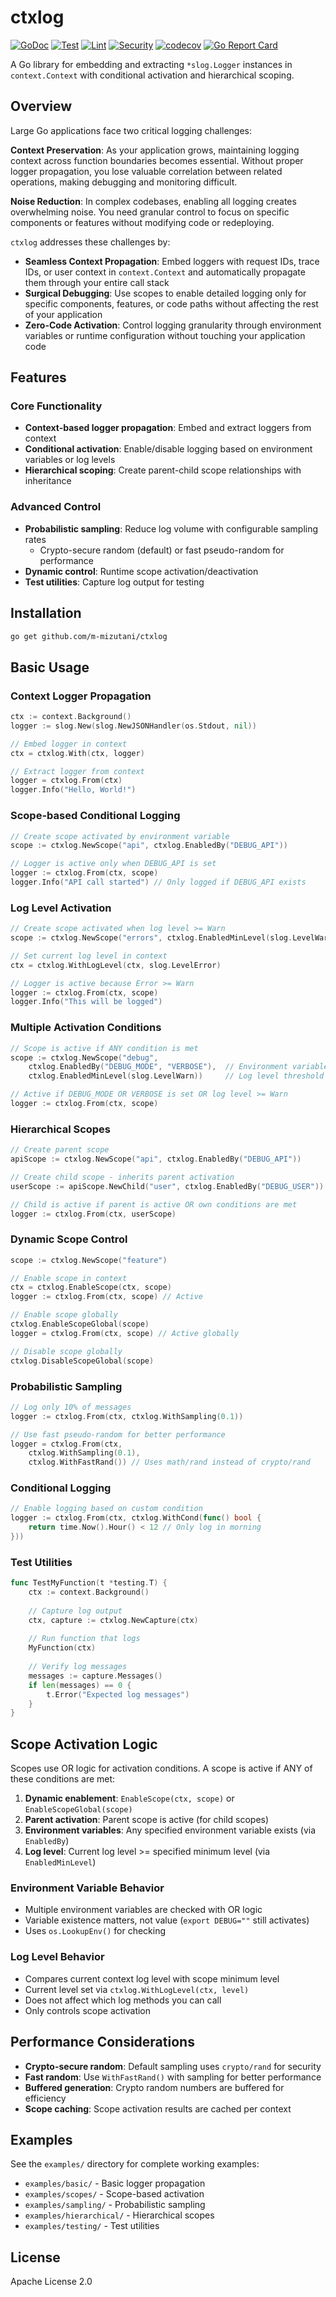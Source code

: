 # ctxlog

[![GoDoc](https://godoc.org/github.com/m-mizutani/ctxlog?status.svg)](https://godoc.org/github.com/m-mizutani/ctxlog)
[![Test](https://github.com/m-mizutani/ctxlog/actions/workflows/test.yml/badge.svg)](https://github.com/m-mizutani/ctxlog/actions/workflows/test.yml)
[![Lint](https://github.com/m-mizutani/ctxlog/actions/workflows/lint.yml/badge.svg)](https://github.com/m-mizutani/ctxlog/actions/workflows/lint.yml)
[![Security](https://github.com/m-mizutani/ctxlog/actions/workflows/security.yml/badge.svg)](https://github.com/m-mizutani/ctxlog/actions/workflows/security.yml)
[![codecov](https://codecov.io/gh/m-mizutani/ctxlog/branch/main/graph/badge.svg)](https://codecov.io/gh/m-mizutani/ctxlog)
[![Go Report Card](https://goreportcard.com/badge/github.com/m-mizutani/ctxlog)](https://goreportcard.com/report/github.com/m-mizutani/ctxlog)

A Go library for embedding and extracting `*slog.Logger` instances in `context.Context` with conditional activation and hierarchical scoping.

## Overview

Large Go applications face two critical logging challenges:

**Context Preservation**: As your application grows, maintaining logging context across function boundaries becomes essential. Without proper logger propagation, you lose valuable correlation between related operations, making debugging and monitoring difficult.

**Noise Reduction**: In complex codebases, enabling all logging creates overwhelming noise. You need granular control to focus on specific components or features without modifying code or redeploying.

`ctxlog` addresses these challenges by:
- **Seamless Context Propagation**: Embed loggers with request IDs, trace IDs, or user context in `context.Context` and automatically propagate them through your entire call stack
- **Surgical Debugging**: Use scopes to enable detailed logging only for specific components, features, or code paths without affecting the rest of your application
- **Zero-Code Activation**: Control logging granularity through environment variables or runtime configuration without touching your application code

## Features

### Core Functionality
- **Context-based logger propagation**: Embed and extract loggers from context
- **Conditional activation**: Enable/disable logging based on environment variables or log levels
- **Hierarchical scoping**: Create parent-child scope relationships with inheritance

### Advanced Control
- **Probabilistic sampling**: Reduce log volume with configurable sampling rates
  - Crypto-secure random (default) or fast pseudo-random for performance
- **Dynamic control**: Runtime scope activation/deactivation
- **Test utilities**: Capture log output for testing

## Installation

```bash
go get github.com/m-mizutani/ctxlog
```

## Basic Usage

### Context Logger Propagation

```go
ctx := context.Background()
logger := slog.New(slog.NewJSONHandler(os.Stdout, nil))

// Embed logger in context
ctx = ctxlog.With(ctx, logger)

// Extract logger from context
logger = ctxlog.From(ctx)
logger.Info("Hello, World!")
```

### Scope-based Conditional Logging

```go
// Create scope activated by environment variable
scope := ctxlog.NewScope("api", ctxlog.EnabledBy("DEBUG_API"))

// Logger is active only when DEBUG_API is set
logger := ctxlog.From(ctx, scope)
logger.Info("API call started") // Only logged if DEBUG_API exists
```

### Log Level Activation

```go
// Create scope activated when log level >= Warn
scope := ctxlog.NewScope("errors", ctxlog.EnabledMinLevel(slog.LevelWarn))

// Set current log level in context
ctx = ctxlog.WithLogLevel(ctx, slog.LevelError)

// Logger is active because Error >= Warn
logger := ctxlog.From(ctx, scope)
logger.Info("This will be logged")
```

### Multiple Activation Conditions

```go
// Scope is active if ANY condition is met
scope := ctxlog.NewScope("debug",
    ctxlog.EnabledBy("DEBUG_MODE", "VERBOSE"),  // Environment variables
    ctxlog.EnabledMinLevel(slog.LevelWarn))     // Log level threshold

// Active if DEBUG_MODE OR VERBOSE is set OR log level >= Warn
logger := ctxlog.From(ctx, scope)
```

### Hierarchical Scopes

```go
// Create parent scope
apiScope := ctxlog.NewScope("api", ctxlog.EnabledBy("DEBUG_API"))

// Create child scope - inherits parent activation
userScope := apiScope.NewChild("user", ctxlog.EnabledBy("DEBUG_USER"))

// Child is active if parent is active OR own conditions are met
logger := ctxlog.From(ctx, userScope)
```

### Dynamic Scope Control

```go
scope := ctxlog.NewScope("feature")

// Enable scope in context
ctx = ctxlog.EnableScope(ctx, scope)
logger := ctxlog.From(ctx, scope) // Active

// Enable scope globally
ctxlog.EnableScopeGlobal(scope)
logger = ctxlog.From(ctx, scope) // Active globally

// Disable scope globally
ctxlog.DisableScopeGlobal(scope)
```

### Probabilistic Sampling

```go
// Log only 10% of messages
logger := ctxlog.From(ctx, ctxlog.WithSampling(0.1))

// Use fast pseudo-random for better performance
logger = ctxlog.From(ctx, 
    ctxlog.WithSampling(0.1),
    ctxlog.WithFastRand()) // Uses math/rand instead of crypto/rand
```

### Conditional Logging

```go
// Enable logging based on custom condition
logger := ctxlog.From(ctx, ctxlog.WithCond(func() bool {
    return time.Now().Hour() < 12 // Only log in morning
}))
```

### Test Utilities

```go
func TestMyFunction(t *testing.T) {
    ctx := context.Background()
    
    // Capture log output
    ctx, capture := ctxlog.NewCapture(ctx)
    
    // Run function that logs
    MyFunction(ctx)
    
    // Verify log messages
    messages := capture.Messages()
    if len(messages) == 0 {
        t.Error("Expected log messages")
    }
}
```

## Scope Activation Logic

Scopes use OR logic for activation conditions. A scope is active if ANY of these conditions are met:

1. **Dynamic enablement**: `EnableScope(ctx, scope)` or `EnableScopeGlobal(scope)`
2. **Parent activation**: Parent scope is active (for child scopes)
3. **Environment variables**: Any specified environment variable exists (via `EnabledBy`)
4. **Log level**: Current log level >= specified minimum level (via `EnabledMinLevel`)

### Environment Variable Behavior

- Multiple environment variables are checked with OR logic
- Variable existence matters, not value (`export DEBUG=""` still activates)
- Uses `os.LookupEnv()` for checking

### Log Level Behavior

- Compares current context log level with scope minimum level
- Current level set via `ctxlog.WithLogLevel(ctx, level)`
- Does not affect which log methods you can call
- Only controls scope activation

## Performance Considerations

- **Crypto-secure random**: Default sampling uses `crypto/rand` for security
- **Fast random**: Use `WithFastRand()` with sampling for better performance
- **Buffered generation**: Crypto random numbers are buffered for efficiency
- **Scope caching**: Scope activation results are cached per context

## Examples

See the `examples/` directory for complete working examples:

- `examples/basic/` - Basic logger propagation
- `examples/scopes/` - Scope-based activation
- `examples/sampling/` - Probabilistic sampling
- `examples/hierarchical/` - Hierarchical scopes
- `examples/testing/` - Test utilities

## License

Apache License 2.0